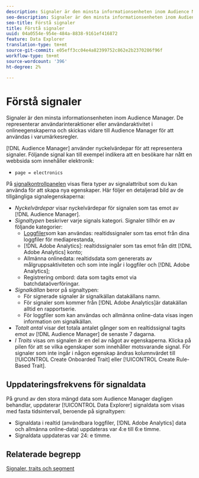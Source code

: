 ```yaml
---
description: Signaler är den minsta informationsenheten inom Audience Manager. De representerar användarinteraktioner eller användaraktivitet i dina onlineegenskaper och skickas vidare till Audience Manager för att användas i varumärkesregler.
seo-description: Signaler är den minsta informationsenheten inom Audience Manager. De representerar användarinteraktioner eller användaraktivitet i dina onlineegenskaper och skickas vidare till Audience Manager för att användas i varumärkesregler.
seo-title: Förstå signaler
title: Förstå signaler
uuid: 04a0554e-954e-484a-8838-9161ef416872
feature: Data Explorer
translation-type: tm+mt
source-git-commit: e05eff3cc04e4a82399752c862e2b2370286f96f
workflow-type: tm+mt
source-wordcount: '396'
ht-degree: 2%

---
```



# Förstå signaler

Signaler är den minsta informationsenheten inom Audience Manager. De representerar användarinteraktioner eller användaraktivitet i onlineegenskaperna och skickas vidare till Audience Manager för att användas i varumärkesregler.

[!DNL Audience Manager] använder nyckelvärdepar för att representera signaler. Följande signal kan till exempel indikera att en besökare har nått en webbsida som innehåller elektronik:

* `page = electronics`

På [signalkontrollpanelen](../../features/data-explorer/data-explorer-signals-dashboard.md) visas flera typer av signalattribut som du kan använda för att skapa nya egenskaper. Här följer en detaljerad bild av de tillgängliga signalegenskaperna:

* *Nyckelvärdepar* visar nyckelvärdepar för signalen som tas emot av [!DNL Audience Manager].
* *Signaltypen* beskriver varje signals kategori. Signaler tillhör en av följande kategorier:
   * [Loggfiler](/help/using/integration/media-data-integration/actionable-log-files.md)som kan användas: realtidssignaler som tas emot från dina loggfiler för mediaprestanda,
   * [!DNL Adobe Analytics]: realtidssignaler som tas emot från ditt [!DNL Adobe Analytics] konto;
   * Allmänna onlinedata: realtidsdata som genererats av målgruppsaktiviteten och som inte ingår i loggfiler och [!DNL Adobe Analytics];
   * Registrering ombord: data som tagits emot via batchdataöverföringar.
* *Signalkällan* beror på signaltypen:
   * För signerade signaler är signalkällan datakällans namn.
   * För signaler som kommer från [!DNL Adobe Analytics]är datakällan alltid en rapportserie.
   * För loggfiler som kan användas och allmänna online-data visas ingen information om signalkällan.
* *Totalt antal* visar det totala antalet gånger som en realtidssignal tagits emot av [!DNL Audience Manager] de senaste 7 dagarna.
* *I Traits* visas om signalen är en del av något av egenskaperna. Klicka på pilen för att se vilka egenskaper som innehåller motsvarande signal. För signaler som inte ingår i någon egenskap ändras kolumnvärdet till [!UICONTROL Create Onboarded Trait] eller [!UICONTROL Create Rule-Based Trait].

## Uppdateringsfrekvens för signaldata

På grund av den stora mängd data som Audience Manager dagligen behandlar, uppdaterar [!UICONTROL Data Explorer] signaldata som visas med fasta tidsintervall, beroende på signaltypen:

* Signaldata i realtid (användbara loggfiler, [!DNL Adobe Analytics] data och allmänna online-data) uppdateras var 4:e till 6:e timme.
* Signaldata uppdateras var 24: e timme.

## Relaterade begrepp

[Signaler, traits och segment](/help/using/reference/signal-trait-segment.md)